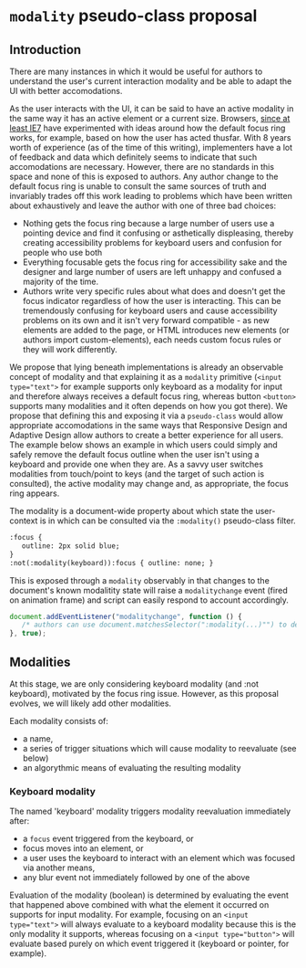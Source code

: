 # `modality` pseudo-class proposal

## Introduction

There are many instances in which it would be useful for authors to understand the user's current interaction modality and be able to adapt the UI with better accomodations.

As the user interacts with the UI, it can be said to have an active modality in the same way it has an active element or a current size.  Browsers, [since at least IE7](https://bugzilla.mozilla.org/show_bug.cgi?id=377320) have experimented with ideas around how the default focus ring works, for example, based on how the user has acted thusfar.  With 8 years worth of experience (as of the time of this writing), implementers have a lot of feedback and data which definitely seems to indicate that such accomodations are necessary.  However, there are no standards in this space and none of this is exposed to authors. Any author change to the default focus ring is unable to consult the same sources of truth and invariably trades off this work leading to problems which have been written about exhaustively and leave the author with one of three bad choices:
 * Nothing gets the focus ring because a large number of users use a pointing device and find it confusing or asthetically displeasing, thereby creating accessibility problems for keyboard users and confusion for people who use both
 * Everything focusable gets the focus ring for accessibility sake and the designer and large number of users are left unhappy and confused a majority of the time.
 * Authors write very specific rules about what does and doesn't get the focus indicator regardless of how the user is interacting.  This can be tremendously confusing for keyboard users and cause accessibility problems on its own and it isn't very forward compatible - as new elements are added to the page, or HTML introduces new elements (or authors import custom-elements), each needs custom focus rules or they will work differently.

We propose that lying beneath implementations is already an observable concept of modality and that explaining it as a `modality` primitive (`<input type="text">` for example supports only keyboard as a modality for input and therefore always receives a default focus ring, whereas button `<button>` supports many modalities and it often depends on how you got there).  We propose that defining this and exposing it via a `pseudo-class` would allow appropriate accomodations in the same ways that Responsive Design and Adaptive Design allow authors to create a better experience for all users. The example below shows an example in which users could simply and safely remove the default focus outline when the user isn't using a keyboard and provide one when they are.  As a savvy user switches modalities from touch/point to keys (and the target of such action is consulted), the active modality may change and, as appropriate, the focus ring appears.

The modality is a document-wide property about which state the user-context is in which can be consulted via the `:modality()` pseudo-class filter.

```html
:focus {
   outline: 2px solid blue;
}
:not(:modality(keyboard)):focus { outline: none; }
```

This is exposed through a `modality` observably in that changes to the document's known modalitity state will raise a `modalitychange` event (fired on animation frame) and script can easily respond to account accordingly.

```js
document.addEventListener("modalitychange", function () {
   /* authors can use document.matchesSelector(":modality(...)"") to determine state */
}, true);
```

## Modalities
At this stage, we are only considering keyboard modality (and :not keyboard), motivated by the focus ring issue. However, as this proposal evolves, we will likely add other modalities.

Each modality consists of:
- a name,
- a series of trigger situations which will cause modality to reevaluate (see below)
- an algorythmic means of evaluating the resulting modality

### Keyboard modality

The named 'keyboard' modality triggers modality reevaluation immediately after:

- a `focus` event triggered from the keyboard, or
- focus moves into an element, or
- a user uses the keyboard to interact with an element which was focused via another means,
- any blur event not immediately followed by one of the above

Evaluation of the modality (boolean) is determined by evaluating the event that happened above combined with what the element it occurred on supports for input modality.  For example, focusing on an `<input type="text">` will always evaluate to a keyboard modality because this is the only modality it supports, whereas focusing on a `<input type="button">` will evaluate based purely on which event triggered it (keyboard or pointer, for example).
